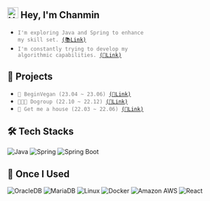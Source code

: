 ## <img src="https://raw.githubusercontent.com/Tarikul-Islam-Anik/Animated-Fluent-Emojis/master/Emojis/Hand%20gestures/Hand%20with%20Fingers%20Splayed%20Light%20Skin%20Tone.png" alt="Hand with Fingers Splayed Light Skin Tone" width="25" height="25" /> Hey, I'm Chanmin 
- <code style="color : gray">I'm exploring Java and Spring to enhance my skill set. [(📚Link)](https://velog.io/@chanmin/series)</code><br>
- <code style="color : gray">I'm constantly trying to develop my algorithmic capabilities. [(🧠Link)](https://github.com/sungchanmin/algorithm)</code>

## 🚀 Projects
- <code style="color : gray">🌱 BeginVegan (23.04 ~ 23.06) [(🔗Link)](https://github.com/BeginVegan/BV-Document)</code><br>
- <code style="color : gray">🧑🏻‍💻 Dogroup (22.10 ~ 22.12) [(🔗Link)](https://github.com/sungchanmin/dogroup)</code><br>
- <code style="color : gray">🏡 Get me a house (22.03 ~ 22.06) [(🔗Link)](https://user26.notion.site/9b30d47010ff4968b5a68ff0d069d490?pvs=4)</code>


## 🛠️ Tech Stacks

![Java](https://img.shields.io/badge/Java-007396?style=flat&logo=JAVA&logoColor=white)
![Spring](https://img.shields.io/badge/Spring-6DB33F?style=flat&logo=spring&logoColor=white)
![Spring Boot](https://img.shields.io/badge/SpringBoot-6DB33F?style=flat&logo=spring-boot&logoColor=white)

## 👀 Once I Used

![OracleDB](https://img.shields.io/badge/OracleDB-F80000?style=flat&logo=oracle&logoColor=white)
![MariaDB](https://img.shields.io/badge/MariaDB-003545?style=flat&logo=mariadb&logoColor=white)
![Linux](https://img.shields.io/badge/Linux-FCC624?style=flat&logo=linux&logoColor=black)
![Docker](https://img.shields.io/badge/Docker-61DAFB?style=flat&logo=docker&logoColor=black)
![Amazon AWS](https://img.shields.io/badge/AmazonAWS-232F3E?style=flat&logo=amazon-aws&logoColor=white)
![React](https://img.shields.io/badge/React-61DAFB?style=flat&logo=react&logoColor=black)

<!--
## 📊 GitHub Stats
<p align="left">
  <img src="https://github-readme-stats-sand-six-91.vercel.app/api/top-langs/?username=sungchanmin&layout=compact&theme=algolia&hide_border=false" width="40%" />
  <img src="https://github-readme-stats.vercel.app/api?username=sungchanmin&show_icons=true&theme=algolia&hide_border=false" width="39%"/>
</p>

## 📫 Contact
Reach out via email at [behonestway@gmail.com](behonestway@gmail.com)
-->
